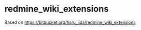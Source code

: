 redmine_wiki_extensions
=======================

Based on https://bitbucket.org/haru_iida/redmine_wiki_extensions